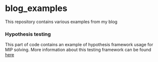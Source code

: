 # blog_examples
This repository contains various examples from my blog


### Hypothesis testing
This part of code contains an example of hypothesis framework usage for MIP solving. More information about this testing framework can be found [here](https://hypothesis.readthedocs.io/en/latest/)

